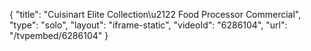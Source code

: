 {
    "title": "Cuisinart Elite Collection\u2122 Food Processor Commercial",
    "type": "solo",
    "layout": "iframe-static",
    "videoId": "6286104",
    "url": "\/tvpembed\/6286104"
}